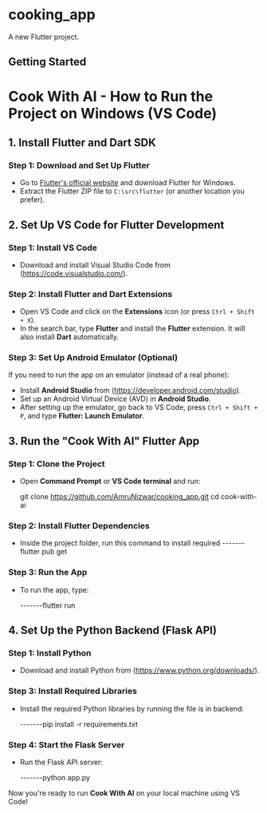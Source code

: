 # cooking_app

A new Flutter project.

## Getting Started

# Cook With AI - How to Run the Project on Windows (VS Code)

## 1. Install Flutter and Dart SDK

### Step 1: Download and Set Up Flutter

- Go to [Flutter's official website](https://flutter.dev/docs/get-started/install/windows) and download Flutter for Windows.
- Extract the Flutter ZIP file to `C:\src\flutter` (or another location you prefer).

## 2. Set Up VS Code for Flutter Development

### Step 1: Install VS Code

- Download and install Visual Studio Code from (https://code.visualstudio.com/).

### Step 2: Install Flutter and Dart Extensions

- Open VS Code and click on the **Extensions** icon (or press `Ctrl + Shift + X`).
- In the search bar, type **Flutter** and install the **Flutter** extension. It will also install **Dart** automatically.

### Step 3: Set Up Android Emulator (Optional)

If you need to run the app on an emulator (instead of a real phone):

- Install **Android Studio** from (https://developer.android.com/studio).
- Set up an Android Virtual Device (AVD) in **Android Studio**.
- After setting up the emulator, go back to VS Code, press `Ctrl + Shift + P`, and type **Flutter: Launch Emulator**.

## 3. Run the "Cook With AI" Flutter App

### Step 1: Clone the Project

- Open **Command Prompt** or **VS Code terminal** and run:

  git clone https://github.com/AmruNizwar/cooking_app.git
  cd cook-with-ai

### Step 2: Install Flutter Dependencies

- Inside the project folder, run this command to install required
  -------flutter pub get

### Step 3: Run the App

- To run the app, type:

  -------flutter run

## 4. Set Up the Python Backend (Flask API)

### Step 1: Install Python

- Download and install Python from (https://www.python.org/downloads/).

### Step 3: Install Required Libraries

- Install the required Python libraries by running the file is in backend:

  -------pip install -r requirements.txt

### Step 4: Start the Flask Server

- Run the Flask API server:

  -------python app.py

Now you're ready to run **Cook With AI** on your local machine using VS Code!
